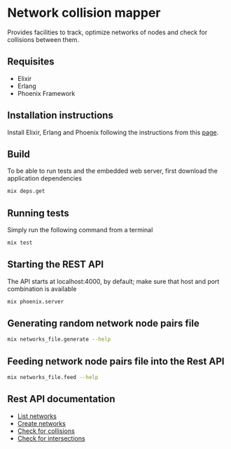 # Network collision mapper

Provides facilities to track, optimize networks of nodes and check for collisions between them.

## Requisites

- Elixir
- Erlang
- Phoenix Framework

## Installation instructions

Install Elixir, Erlang and Phoenix following the instructions from this [page](http://www.phoenixframework.org/docs/installation).

## Build

To be able to run tests and the embedded web server, first download the application dependencies

```bash
mix deps.get
```

## Running tests

Simply run the following command from a terminal

```bash
mix test
```

## Starting the REST API

The API starts at localhost:4000, by default; make sure that host and port combination is available

```bash
mix phoenix.server
```

## Generating random network node pairs file

```bash
mix networks_file.generate --help
```

## Feeding network node pairs file into the Rest API

```bash
mix networks_file.feed --help
```

## Rest API documentation

- [List networks](rest-api-list-networks.md)
- [Create networks](rest-api-create-networks.md)
- [Check for collisions](rest-api-check-collisions.md)
- [Check for intersections](rest-api-check-intersections.md)